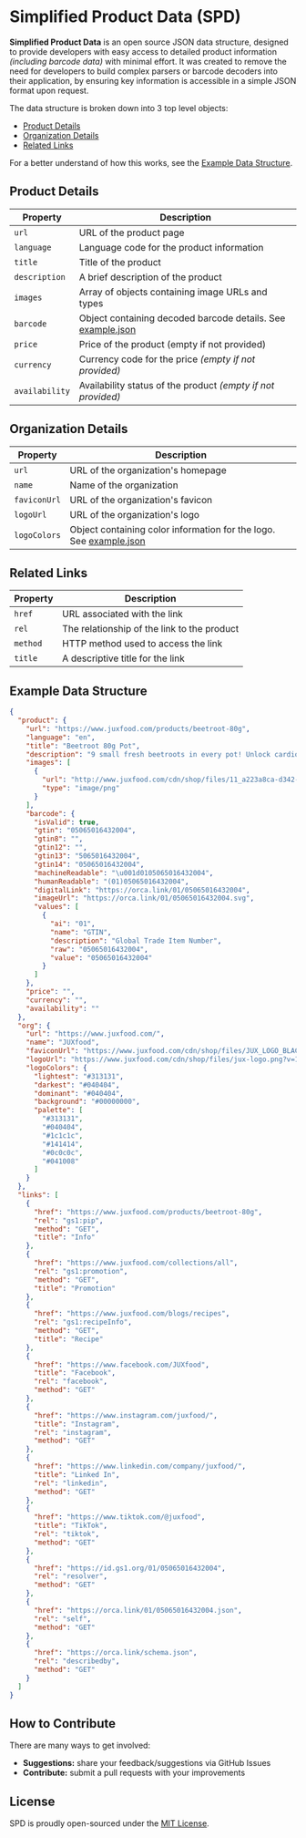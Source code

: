 # Simplified Product Data (SPD)

**Simplified Product Data** is an open source JSON data structure, designed to provide developers with easy access to detailed product information _(including barcode data)_ with minimal effort. It was created to remove the need for developers to build complex parsers or barcode decoders into their application, by ensuring key information is accessible in a simple JSON format upon request.

The data structure is broken down into 3 top level objects:
* [Product Details](#ProductDetails)
* [Organization Details](#OrganizationDetails)
* [Related Links](#RelatedLinks)

For a better understand of how this works, see the [Example Data Structure](#example-data-structure).

## Product Details

Property       | Description
---------------|-----------------------------------------------------------------------------
`url`          | URL of the product page
`language`     | Language code for the product information
`title`        | Title of the product
`description`  | A brief description of the product
`images`       | Array of objects containing image URLs and types
`barcode`      | Object containing decoded barcode details. See [example.json](example.json#L13)
`price`        | Price of the product (empty if not provided)
`currency`     | Currency code for the price _(empty if not provided)_
`availability` | Availability status of the product _(empty if not provided)_

## Organization Details

Property     | Description
-------------|--------------------------------------------------------------------------------
`url`        | URL of the organization's homepage
`name`       | Name of the organization
`faviconUrl` | URL of the organization's favicon
`logoUrl`    | URL of the organization's logo
`logoColors` | Object containing color information for the logo. See [example.json](example.json#L43)

## Related Links

Property | Description
---------|---------------------------------------------
`href`   | URL associated with the link
`rel`    | The relationship of the link to the product
`method` | HTTP method used to access the link
`title`  | A descriptive title for the link

<!-- ## Goals

* Must be a valid JSON object
* Must be concise
* Must be human readable
* Must include decoded barcode data -->

## Example Data Structure

```json
{
  "product": {
    "url": "https://www.juxfood.com/products/beetroot-80g",
    "language": "en",
    "title": "Beetroot 80g Pot",
    "description": "9 small fresh beetroots in every pot! Unlock cardiovascular benefits with beets",
    "images": [
      {
        "url": "http://www.juxfood.com/cdn/shop/files/11_a223a8ca-d342-44ff-baf4-fbd48246e188.png?v=1706723201",
        "type": "image/png"
      }
    ],
    "barcode": {
      "isValid": true,
      "gtin": "05065016432004",
      "gtin8": "",
      "gtin12": "",
      "gtin13": "5065016432004",
      "gtin14": "05065016432004",
      "machineReadable": "\u001d0105065016432004",
      "humanReadable": "(01)05065016432004",
      "digitalLink": "https://orca.link/01/05065016432004",
      "imageUrl": "https://orca.link/01/05065016432004.svg",
      "values": [
        {
          "ai": "01",
          "name": "GTIN",
          "description": "Global Trade Item Number",
          "raw": "05065016432004",
          "value": "05065016432004"
        }
      ]
    },
    "price": "",
    "currency": "",
    "availability": ""
  },
  "org": {
    "url": "https://www.juxfood.com/",
    "name": "JUXfood",
    "faviconUrl": "https://www.juxfood.com/cdn/shop/files/JUX_LOGO_BLACK_square.png?crop=center&height=32&v=1693931039&width=32",
    "logoUrl": "https://www.juxfood.com/cdn/shop/files/jux-logo.png?v=1686223843&width=500",
    "logoColors": {
      "lightest": "#313131",
      "darkest": "#040404",
      "dominant": "#040404",
      "background": "#00000000",
      "palette": [
        "#313131",
        "#040404",
        "#1c1c1c",
        "#141414",
        "#0c0c0c",
        "#041008"
      ]
    }
  },
  "links": [
    {
      "href": "https://www.juxfood.com/products/beetroot-80g",
      "rel": "gs1:pip",
      "method": "GET",
      "title": "Info"
    },
    {
      "href": "https://www.juxfood.com/collections/all",
      "rel": "gs1:promotion",
      "method": "GET",
      "title": "Promotion"
    },
    {
      "href": "https://www.juxfood.com/blogs/recipes",
      "rel": "gs1:recipeInfo",
      "method": "GET",
      "title": "Recipe"
    },
    {
      "href": "https://www.facebook.com/JUXfood",
      "title": "Facebook",
      "rel": "facebook",
      "method": "GET"
    },
    {
      "href": "https://www.instagram.com/juxfood/",
      "title": "Instagram",
      "rel": "instagram",
      "method": "GET"
    },
    {
      "href": "https://www.linkedin.com/company/juxfood/",
      "title": "Linked In",
      "rel": "linkedin",
      "method": "GET"
    },
    {
      "href": "https://www.tiktok.com/@juxfood",
      "title": "TikTok",
      "rel": "tiktok",
      "method": "GET"
    },
    {
      "href": "https://id.gs1.org/01/05065016432004",
      "rel": "resolver",
      "method": "GET"
    },
    {
      "href": "https://orca.link/01/05065016432004.json",
      "rel": "self",
      "method": "GET"
    },
    {
      "href": "https://orca.link/schema.json",
      "rel": "describedby",
      "method": "GET"
    }
  ]
}
```

## How to Contribute

There are many ways to get involved:

* **Suggestions:** share your feedback/suggestions via GitHub Issues
* **Contribute:** submit a pull requests with your improvements

## License

SPD is proudly open-sourced under the [MIT License](LICENSE).